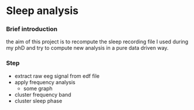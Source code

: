 # Sleep analysis

### Brief introduction
the aim of this project is to recompute the sleep recording file I used during my phD and try 
to compute new analysis in a pure data driven way.

### Step
 * extract raw eeg signal from edf file
 * apply frequency analysis
   * some graph
 * cluster frequency band
 * cluster sleep phase